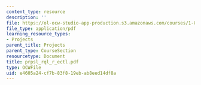 ```yaml
---
content_type: resource
description: ''
file: https://ol-ocw-studio-app-production.s3.amazonaws.com/courses/1-054-mechanics-and-design-of-concrete-structures-spring-2004/e4605a24cf7b83f819ebab8eed14df8a_prpsl_rql_r_ectl.pdf
file_type: application/pdf
learning_resource_types:
- Projects
parent_title: Projects
parent_type: CourseSection
resourcetype: Document
title: prpsl_rql_r_ectl.pdf
type: OCWFile
uid: e4605a24-cf7b-83f8-19eb-ab8eed14df8a
---
```

